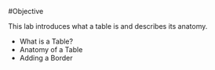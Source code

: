 #Objective

This lab introduces what a table is and describes its anatomy.

- What is a Table?
- Anatomy of a Table
- Adding a Border
